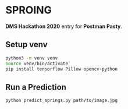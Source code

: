 # SPROING
**DMS Hackathon 2020** entry for **Postman Pasty**.

## Setup venv
```sh
python3 -m venv venv
source venv/bin/activate
pip install tensorflow Pillow opencv-python
```

## Run a Prediction
```sh
python predict_springs.py path/to/image.jpg
```